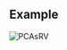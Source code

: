 ## Example


![PCAsRV](https://github.com/Barquena/Master-Thesis/assets/90822097/91b74fd4-5ad6-407e-b152-19b29fad026e)

